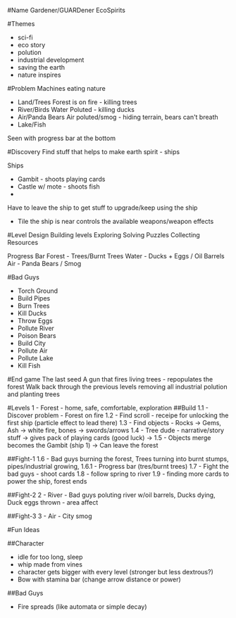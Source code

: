 #Name
Gardener/GUARDener
EcoSpirits

#Themes
- sci-fi
- eco story
- polution
- industrial development
- saving the earth
- nature inspires

#Problem
Machines eating nature
 - Land/Trees
	Forest is on fire - killing trees
 - River/Birds
	Water Poluted - killing ducks
 - Air/Panda Bears
	Air poluted/smog - hiding terrain, bears can't breath
 - Lake/Fish
	
Seen with progress bar at the bottom 

#Discovery
Find stuff that helps to make earth spirit - ships

Ships
 - Gambit - shoots playing cards
 - Castle w/ mote - shoots fish
 - 
 
Have to leave the ship to get stuff to upgrade/keep using the ship
 - Tile the ship is near controls the available weapons/weapon effects
 
#Level Design
Building levels
	Exploring
	Solving Puzzles
	Collecting Resources
	
Progress Bar 
	Forest - Trees/Burnt Trees
	Water - Ducks + Eggs / Oil Barrels
	Air - Panda Bears / Smog

#Bad Guys
- Torch Ground
- Build Pipes
- Burn Trees
- Kill Ducks
- Throw Eggs
- Pollute River
- Poison Bears
- Build City
- Pollute Air
- Pollute Lake
- Kill Fish

#End game 
The last seed
A gun that fires living trees - repopulates the forest
Walk back through the previous levels removing all industrial polution and planting trees



#Levels
1 - Forest - home, safe, comfortable, exploration
##Build
1.1 - Discover problem - Forest on fire
1.2 - Find scroll - receipe for unlocking the first ship (particle effect to lead there)
1.3 - Find objects - Rocks -> Gems, Ash -> white fire, bones -> swords/arrows
1.4 - Tree dude - narrative/story stuff -> gives pack of playing cards (good luck) -> 
1.5 - Objects merge becomes the Gambit (ship 1) -> Can leave the forest

##Fight-1
1.6 - Bad guys burning the forest, Trees turning into burnt stumps, pipes/industrial growing, 
1.6.1 - Progress bar (tres/burnt trees)
1.7 - Fight the bad guys - shoot cards 
1.8 - follow spring to river
1.9 - finding more cards to power the ship, forest ends

##Fight-2
2 - River - Bad guys poluting river w/oil barrels, Ducks dying, Duck eggs thrown - area affect

##Fight-3
3 - Air - City smog









#Fun Ideas

##Character
- idle for too long, sleep
- whip made from vines
- character gets bigger with every level (stronger but less dextrous?)
- Bow with stamina bar (change arrow distance or power)

##Bad Guys
- Fire spreads (like automata or simple decay)








